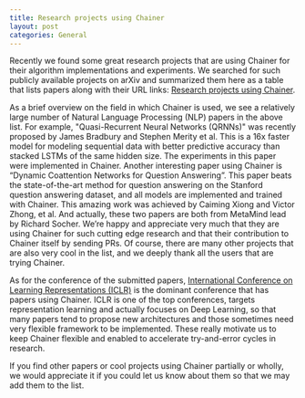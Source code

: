 ```yaml
---
title: Research projects using Chainer
layout: post
categories: General
---
```


Recently we found some great research projects that are using Chainer for their algorithm implementations and experiments. We searched for such publicly available projects on arXiv and summarized them here as a table that lists papers along with their URL links: [Research projects using Chainer](https://github.com/pfnet/chainer/wiki/Research-projects-using-Chainer).

As a brief overview on the field in which Chainer is used, we see a relatively large number of Natural Language Processing (NLP) papers in the above list. For example, "Quasi-Recurrent Neural Networks (QRNNs)" was recently proposed by James Bradbury and Stephen Merity et al. This is a 16x faster model for modeling sequential data with better predictive accuracy than stacked LSTMs of the same hidden size. The experiments in this paper were implemented in Chainer. Another interesting paper using Chainer is “Dynamic Coattention Networks for Question Answering”. This paper beats the state-of-the-art method for question answering on the Stanford question answering dataset, and all models are implemented and trained with Chainer. This amazing work was achieved by Caiming Xiong and Victor Zhong, et al. And actually, these two papers are both from MetaMind lead by Richard Socher. We’re happy and appreciate very much that they are using Chainer for such cutting edge research and that their contribution to Chainer itself by sending PRs. Of course, there are many other projects that are also very cool in the list, and we deeply thank all the users that are trying Chainer.

As for the conference of the submitted papers, [International Conference on Learning Representations (ICLR)](http://www.iclr.cc) is the dominant conference that has papers using Chainer. ICLR is one of the top conferences, targets representation learning and actually focuses on Deep Learning, so that many papers tend to propose new architectures and those sometimes need very flexible framework to be implemented. These really motivate us to keep Chainer flexible and enabled to accelerate try-and-error cycles in research.

If you find other papers or cool projects using Chainer partially or wholly, we would appreciate it if you could let us know about them so that we may add them to the list.
